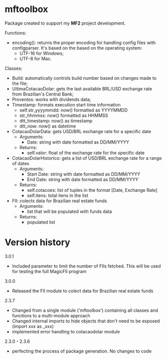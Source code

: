 # mftoolbox

Package created to support my **MF2** project development.

Functions:

* encoding(): returns the proper encoding for handling config files with configparser. It's based on the based on the operating system:
    * UTF-16 for Windows;
    * UTF-8 for Mac.

Classes:

* Build: automatically controls build number based on changes made to the file;
* UltimaCotacaoDolar: gets the last available BRL/USD exchange rate from Brazilian's Central Bank;
* Proventos: works with dividends data;
* Timestamp: formats execution start time information
    * self.str_yyyymmdd: now() formatted as YYYYMMDD
    * str_hhmmss: now() formatted as HHMMSS
    * dtt_timestamp: now() as timestamp
    * dtt_now: now() as datetime
* CotacaoDolarData: gets USD/BRL exchange rate for a specific date
    * Arguments:
        * Date: string with date formatted as DD/MM/YYYY
    * Returns:
        * self.valor: float of the exchange rate for the specific date
* CotacaoDolarHistorico: gets a list of USD/BRL exchange rate for a range of dates
    * Arguments:
        * Start Date: string with date formatted as DD/MM/YYYY
        * End Date: string with date formatted as DD/MM/YYYY
    * Returns:
        * self.cotacoes: list of tuples in the format [Date, Exchange Rate]
        * self.itens: total itens in the list
 * FII: colects data for Brazilian real estate funds
    * Arguments:
        * list that will be populated with funds data
    * Returns:
        * populated list
        

# Version history

3.0.1
* Included parameter to limit the number of FIIs fetched. This will be used for testing the full MagicFII program

3.0.0
* Released the FII module to colect data for Brazilian real estate funds

2.3.7
* Changed from a single module ('mftoolbox') containing all classes and functions to a multi-module approach
* Changed internal imports to hide objects that don't need to be exposed (import xxx as _xxx)
* implemented error handling to cotacaodolar module

2.3.0 - 2.3.6
* perfecting the process of package generation. No changes to code

